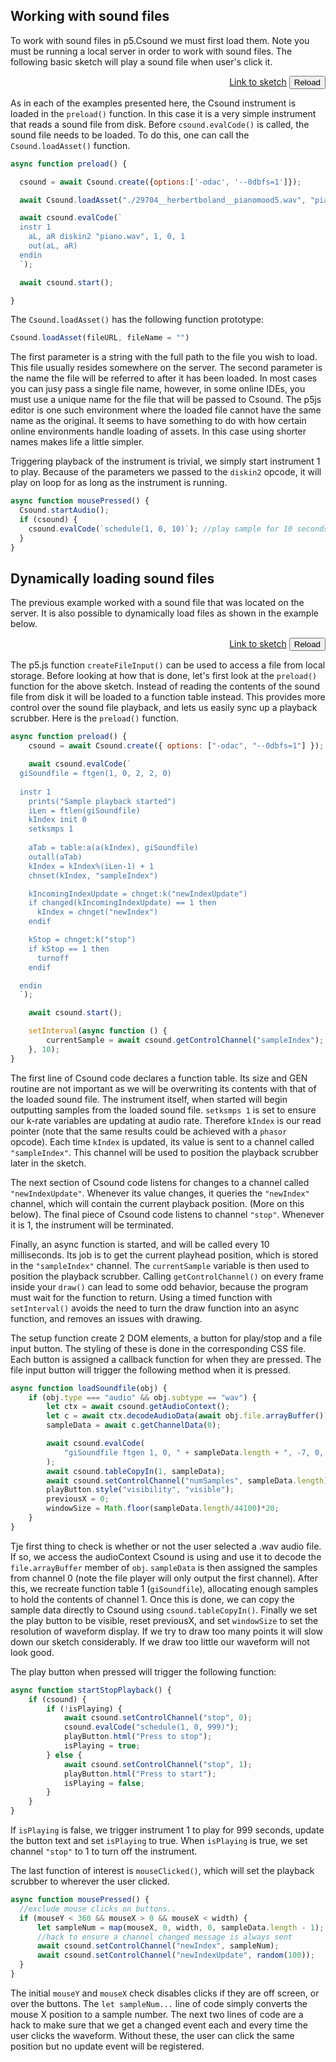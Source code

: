 
## Working with sound files

To work with sound files in p5.Csound we must first load them. Note you must be running a local server in order to work with sound files. The following basic sketch will play a sound file when user's click it. 

[](/soundfile_playback/index.html ':include :type=iframe width=800px height=200px frameBorder=0 scrolling="no"')
<p align="right">
<a href="https://github.com/rorywalsh/p5.Csound/blob/master/docs/examples/soundfile_playback/sketch.js" target="_blank">Link to sketch</a>    <button class="button" onclick="reloadPage()">Reload</button>
</p>

As in each of the examples presented here, the Csound instrument is loaded in the `preload()` function. In this case it is a very simple instrument that reads a sound file from disk. Before `csound.evalCode()` is called, the sound file needs to be loaded. To do this, one can call the `Csound.loadAsset()` function.  

```js
async function preload() {

  csound = await Csound.create({options:['-odac', '--0dbfs=1']});

  await Csound.loadAsset("./29704__herbertboland__pianomood5.wav", "piano.wav");

  await csound.evalCode(`
  instr 1
    aL, aR diskin2 "piano.wav", 1, 0, 1
    out(aL, aR)
  endin
  `);

  await csound.start();

}
```

The `Csound.loadAsset()` has the following function prototype:
```js
Csound.loadAsset(fileURL, fileName = "")
```
The first parameter is a string with the full path to the file you wish to load. This file usually resides somewhere on the server. The second parameter is the name the file will be referred to after it has been loaded. In most cases you can jusy pass a single file name, however, in some online IDEs, you must use a unique name for the file that will be passed to Csound. The p5js editor is one such environment where the loaded file cannot have the same name as the original. It seems to have something to do with how certain online environments handle loading of assets. In this case using  shorter names makes life a little simpler. 

Triggering playback of the instrument is trivial, we simply start instrument 1 to play. Because of the parameters we passed to the `diskin2` opcode, it will play on loop for as long as the instrument is running. 

```js
async function mousePressed() {  
  Csound.startAudio();
  if (csound) {
    csound.evalCode(`schedule(1, 0, 10)`); //play sample for 10 seconds
  }
}
```

## Dynamically loading sound files

The previous example worked with a sound file that was located on the server. It is also possible to dynamically load files as shown in the example below. 

[](/soundfile_load/index.html ':include :type=iframe width=800px height=400px frameBorder=0 scrolling="no"')
<p align="right">
<a href="https://github.com/rorywalsh/p5.Csound/blob/master/docs/examples/soundfile_load/sketch.js"target="_blank">Link to sketch</a>    <button class="button" onclick="reloadPage()">Reload</button>
</p>



The p5.js function `createFileInput()` can be used to access a file from local storage. Before looking at how that is done, let's first look at the `preload()` function for the above sketch. Instead of reading the contents of the sound file from disk it will be loaded to a function table instead. This provides more control over the sound file playback, and lets us easily sync up a playback scrubber. Here is the `preload()` function.

```js
async function preload() {
    csound = await Csound.create({ options: ["-odac", "--0dbfs=1"] });

    await csound.evalCode(`
  giSoundfile = ftgen(1, 0, 2, 2, 0)
  
  instr 1
    prints("Sample playback started")
    iLen = ftlen(giSoundfile)
    kIndex init 0
    setksmps 1
    
    aTab = table:a(a(kIndex), giSoundfile)
    outall(aTab)
    kIndex = kIndex%(iLen-1) + 1    
    chnset(kIndex, "sampleIndex")

    kIncomingIndexUpdate = chnget:k("newIndexUpdate")
    if changed(kIncomingIndexUpdate) == 1 then
      kIndex = chnget("newIndex")
    endif

    kStop = chnget:k("stop")
    if kStop == 1 then
      turnoff
    endif 

  endin 
  `);

    await csound.start();

    setInterval(async function () {
        currentSample = await csound.getControlChannel("sampleIndex");
    }, 10);
}
```

The first line of Csound code declares a function table. Its size and GEN routine are not important as we will be overwriting its contents with that of the loaded sound file. The instrument itself, when started will begin outputting samples from the loaded sound file. `setksmps 1` is set to ensure our k-rate variables are updating at audio rate. Therefore `kIndex` is our read pointer (note that the same results could be achieved with a `phasor` opcode). Each time `kIndex` is updated, its value is sent to a channel called `"sampleIndex"`. This channel will be used to position the playback scrubber later in the sketch. 

The next section of Csound code listens for changes to a channel called `"newIndexUpdate"`. Whenever its value changes, it queries the `"newIndex"` channel, which will contain the current playback position. (More on this below). The final piece of Csound code listens to channel `"stop"`. Whenever it is 1, the instrument will be terminated. 

Finally, an async function is started, and will be called every 10 milliseconds. Its job is to get the current playhead position, which is stored in the `"sampleIndex"` channel. The `currentSample` variable is then used to position the playback scrubber. Calling `getControlChannel()` on every frame inside your `draw()` can lead to some odd behavior, because the program must wait for the function to return. Using a timed function with `setInterval()` avoids the need to turn the draw function into an async function, and removes an issues with drawing.

The setup function create 2 DOM elements, a button for play/stop and a file input button. The styling of these is done in the corresponding CSS file. Each button is assigned a callback function for when they are pressed. The file input button will trigger the following method when it is pressed.

```js
async function loadSoundfile(obj) {
    if (obj.type === "audio" && obj.subtype == "wav") {
        let ctx = await csound.getAudioContext();
        let c = await ctx.decodeAudioData(await obj.file.arrayBuffer());
        sampleData = await c.getChannelData(0);

        await csound.evalCode(
            "giSoundfile ftgen 1, 0, " + sampleData.length + ", -7, 0, 0"
        );
        await csound.tableCopyIn(1, sampleData);
        await csound.setControlChannel("numSamples", sampleData.length);
        playButton.style("visibility", "visible");
        previousX = 0;
        windowSize = Math.floor(sampleData.length/44100)*20;
    }
}

```

Tje first thing to check is whether or not the user selected a .wav audio file. If so, we access the audioContext Csound is using and use it to decode the `file.arrayBuffer` member of `obj`. `sampleData` is then assigned the samples from channel 0 (note the file player will only output the first channel). After this, we recreate function table 1 (`giSoundfile`), allocating enough samples to hold the contents of channel 1. Once this is done, we can copy the sample data directly to Csound using `csound.tableCopyIn()`. Finally we set the play button to be visible, reset previousX, and set `windowSize` to set the resolution of waveform display. If we try to draw too many points it will slow down our sketch considerably. If we draw too little our waveform will not look good. 


The play button when pressed will trigger the following function:

```js
async function startStopPlayback() {
    if (csound) {
        if (!isPlaying) {
            await csound.setControlChannel("stop", 0);
            csound.evalCode("schedule(1, 0, 999)");
            playButton.html("Press to stop");
            isPlaying = true;
        } else {
            await csound.setControlChannel("stop", 1);
            playButton.html("Press to start");
            isPlaying = false;
        }
    }
}
```

If `isPlaying` is false, we trigger instrument 1 to play for 999 seconds, update the button text and set `isPlaying` to true. When `isPlaying` is true, we set channel `"stop"` to 1 to turn off the instrument. 

The last function of interest is `mouseClicked()`, which will set the playback scrubber to wherever the user clicked. 

```js
async function mousePressed() {
  //exclude mouse clicks on buttons..
  if (mouseY < 360 && mouseX > 0 && mouseX < width) {
      let sampleNum = map(mouseX, 0, width, 0, sampleData.length - 1);
      //hack to ensure a channel changed message is always sent
      await csound.setControlChannel("newIndex", sampleNum);
      await csound.setControlChannel("newIndexUpdate", random(100));
  }
}
```

The initial `mouseY` and `mouseX` check disables clicks if they are off screen, or over the buttons. The `let sampleNum...` line of code simply converts the mouse X position to a sample number. The next two lines of code are a hack to make sure that we get a changed event each and every time the user clicks the waveform. Without these, the user can click the same position but no update event will be registered.  


